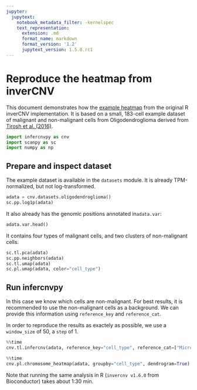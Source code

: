 ```yaml
---
jupyter:
  jupytext:
    notebook_metadata_filter: -kernelspec
    text_representation:
      extension: .md
      format_name: markdown
      format_version: '1.2'
      jupytext_version: 1.5.0.rc1
---
```


# Reproduce the heatmap from inverCNV

This document demonstrates how the [example heatmap](https://github.com/broadinstitute/inferCNV/wiki#demo-example-figure) from the original
R inverCNV implementation. It is based on a small, 183-cell example dataset of malignant and non-malignant cells from Oligodendroglioma derived from [Tirosh et al. (2016)](https://www.ncbi.nlm.nih.gov/pmc/articles/PMC5465819/). 

```python
import infercnvpy as cnv
import scanpy as sc
import numpy as np
```

## Prepare and inspect dataset
The example dataset is available in the `datasets` module. It is already TPM-normalized, but not log-transformed. 

```python
adata = cnv.datasets.oligodendroglioma()
sc.pp.log1p(adata)
```

It also already has the genomic positions annotated in`adata.var`: 

```python
adata.var.head()
```

It contains four types of malignant cells, and two clusters of non-malignant cells. 

```python
sc.tl.pca(adata)
sc.pp.neighbors(adata)
sc.tl.umap(adata)
sc.pl.umap(adata, color="cell_type")
```

## Run infercnvpy

In this case we know which cells are non-malignant. For best results, it is recommended to use
the non-malignant cells as a background. We can provide this information using `reference_key` and `reference_cat`. 

In order to reproduce the results as exactely as possible, we use a `window_size` of 50, a `step` of 1. 

```python
%%time
cnv.tl.infercnv(adata, reference_key="cell_type", reference_cat=["Microglia/Macrophage", "Oligodendrocytes (non-malignant)"], window_size=100, step=1)
```

```python
%%time
cnv.pl.chromosome_heatmap(adata, groupby="cell_type", dendrogram=True)
```

Note that running the same analysis in R (`invercnv v1.6.0` from Bioconductor) takes about 1:30 min. 
